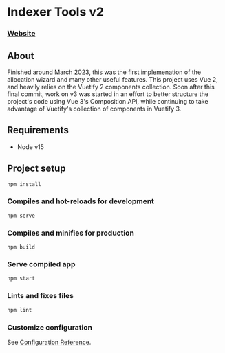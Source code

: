 # Indexer Tools v2
### [Website](https://indexer-tools-v2.vincenttaglia.com)

## About
Finished around March 2023, this was the first implemenation of the allocation wizard and many other useful features. This project uses Vue 2, and heavily relies on the Vuetify 2 components collection. Soon after this final commit, work on v3 was started in an effort to better structure the project's code using Vue 3's Composition API, while continuing to take advantage of Vuetify's collection of components in Vuetify 3.

## Requirements
* Node v15

## Project setup
```
npm install
```

### Compiles and hot-reloads for development
```
npm serve
```

### Compiles and minifies for production
```
npm build
```

### Serve compiled app
```
npm start
```

### Lints and fixes files
```
npm lint
```

### Customize configuration
See [Configuration Reference](https://cli.vuejs.org/config/).
